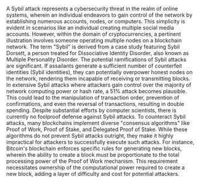 A Sybil attack represents a cybersecurity threat in the realm of online systems, wherein an individual endeavors to gain control of the network by establishing numerous accounts, nodes, or computers. This simplicity is evident in scenarios like an individual creating multiple social media accounts. However, within the domain of cryptocurrencies, a pertinent illustration involves someone operating multiple nodes on a blockchain network. The term "Sybil" is derived from a case study featuring Sybil Dorsett, a person treated for Dissociative Identity Disorder, also known as Multiple Personality Disorder.
The potential ramifications of Sybil attacks are significant. If assailants generate a sufficient number of counterfeit identities (Sybil identities), they can potentially overpower honest nodes on the network, rendering them incapable of receiving or transmitting blocks. In extensive Sybil attacks where attackers gain control over the majority of network computing power or hash rate, a 51% attack becomes plausible. This could lead to the manipulation of transaction order, prevention of confirmations, and even the reversal of transactions, resulting in double spending. Despite substantial efforts by computer scientists, there is currently no foolproof defense against Sybil attacks.
To counteract Sybil attacks, many blockchains implement diverse "consensus algorithms" like Proof of Work, Proof of Stake, and Delegated Proof of Stake. While these algorithms do not prevent Sybil attacks outright, they make it highly impractical for attackers to successfully execute such attacks. For instance, Bitcoin's blockchain enforces specific rules for generating new blocks, wherein the ability to create a block must be proportionate to the total processing power of the Proof of Work mechanism. This requirement necessitates ownership of the computational power required to create a new block, adding a layer of difficulty and cost for potential attackers.
